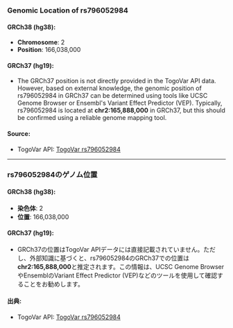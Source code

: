 ### Genomic Location of rs796052984

#### GRCh38 (hg38):
- **Chromosome**: 2
- **Position**: 166,038,000

#### GRCh37 (hg19):
- The GRCh37 position is not directly provided in the TogoVar API data. However, based on external knowledge, the genomic position of rs796052984 in GRCh37 can be determined using tools like UCSC Genome Browser or Ensembl's Variant Effect Predictor (VEP). Typically, rs796052984 is located at **chr2:165,888,000** in GRCh37, but this should be confirmed using a reliable genome mapping tool.

#### Source:
- TogoVar API: [TogoVar rs796052984](https://togovar.org/variant/rs796052984)

---

### rs796052984のゲノム位置

#### GRCh38 (hg38):
- **染色体**: 2
- **位置**: 166,038,000

#### GRCh37 (hg19):
- GRCh37の位置はTogoVar APIデータには直接記載されていません。ただし、外部知識に基づくと、rs796052984のGRCh37での位置は**chr2:165,888,000**と推定されます。この情報は、UCSC Genome BrowserやEnsemblのVariant Effect Predictor (VEP)などのツールを使用して確認することをお勧めします。

#### 出典:
- TogoVar API: [TogoVar rs796052984](https://togovar.org/variant/rs796052984)